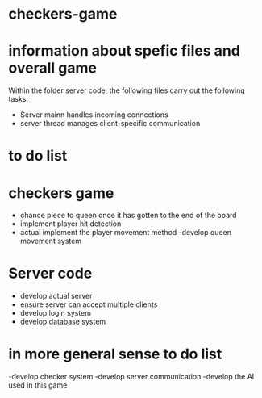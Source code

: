 # checkers-game

# information about spefic files and overall game

Within the folder server code, the following files carry out the following tasks:
- Server mainn handles incoming connections
- server thread manages client-specific communication


# to do list

# checkers game
- chance piece to queen once it has gotten to the end of the board
- implement player hit detection
- actual implement the player movement method
-develop queen movement system
# Server code
- develop actual server
- ensure server can accept multiple clients
- develop login system
- develop database system

# in more general sense to do list

-develop checker system
-develop server communication
-develop the AI used in this game
